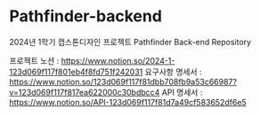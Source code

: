 # Pathfinder-backend
2024년 1학기 캡스톤디자인 프로젝트 Pathfinder Back-end Repository

프로젝트 노션 : https://www.notion.so/2024-1-123d069f117f801eb4f8fd751f242031
요구사항 명세서 : https://www.notion.so/123d069f117f81dbb708fb9a53c66987?v=123d069f117f817ea622000c30bdbcc4
API 명세서 : https://www.notion.so/API-123d069f117f81d7a49cf583652df6e5
